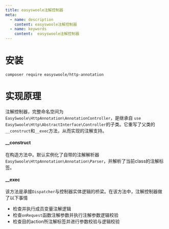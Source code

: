 ```yaml
---
title: easyswoole注解控制器
meta:
  - name: description
    content: easyswoole注解控制器
  - name: keywords
    content:  easyswoole注解控制器
---
```

# 安装
```
composer require easyswoole/http-annotation
```

# 实现原理
注解控制器，完整命名空间为```EasySwoole\HttpAnnotation\AnnotationController```，是继承自
```use EasySwoole\Http\AbstractInterface\Controller```的子类。它重写了父类的```__construct```和```__exec```方法，从而实现的注解支持。
#### __construct
在构造方法中。默认实例化了自带的注解解析器```EasySwoole\HttpAnnotation\Annotation\Parser```，并解析了当前class的注解标签。

#### __exec
该方法是承接```Dispatcher```与控制器实体逻辑的桥梁。在该方法中，注解控制器做了以下事情
- 检查并执行成员变量注解逻辑
- 检查```onRequest```函数注解参数并执行注解参数逻辑校验
- 检查目的action所注解标签并进行参数校验与逻辑校验